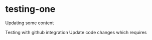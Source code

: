 # testing-one

Updating some content

Testing with github integration
Update code changes which requires
